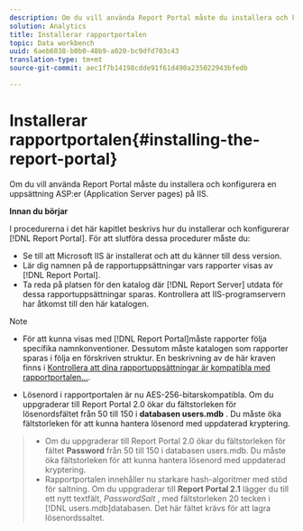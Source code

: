 ```yaml
---
description: Om du vill använda Report Portal måste du installera och konfigurera en uppsättning ASP:er (Application Server pages) på IIS.
solution: Analytics
title: Installerar rapportportalen
topic: Data workbench
uuid: 6aeb6038-b0b0-48b9-a020-bc9dfd703c43
translation-type: tm+mt
source-git-commit: aec1f7b14198cdde91f61d490a235022943bfedb

---
```



# Installerar rapportportalen{#installing-the-report-portal}

Om du vill använda Report Portal måste du installera och konfigurera en uppsättning ASP:er (Application Server pages) på IIS.

**Innan du börjar**

I procedurerna i det här kapitlet beskrivs hur du installerar och konfigurerar [!DNL Report Portal]. För att slutföra dessa procedurer måste du:

* Se till att Microsoft IIS är installerat och att du känner till dess version.
* Lär dig namnen på de rapportuppsättningar vars rapporter visas av [!DNL Report Portal].
* Ta reda på platsen för den katalog där [!DNL Report Server] utdata för dessa rapportuppsättningar sparas. Kontrollera att IIS-programservern har åtkomst till den här katalogen.

>[!NOTE]
>
>* För att kunna visas med [!DNL Report Portal]måste rapporter följa specifika namnkonventioner. Dessutom måste katalogen som rapporter sparas i följa en förskriven struktur. En beskrivning av de här kraven finns i [Kontrollera att dina rapportuppsättningar är kompatibla med rapportportalen...](../../../home/c-rpt-oview/c-install-rpt-port/c-rpt-port-user-inter.md#section-2b141e5d198a4bbea455699126c24706).
   >
   >
* Lösenord i rapportportalen är nu AES-256-bitarskompatibla. Om du uppgraderar till Report Portal 2.0 ökar du fältstorleken för lösenordsfältet från 50 till 150 i **databasen users.mdb** . Du måste öka fältstorleken för att kunna hantera lösenord med uppdaterad kryptering.
>* Om du uppgraderar till Report Portal 2.0 ökar du fältstorleken för fältet **Password** från 50 till 150 i databasen users.mdb. Du måste öka fältstorleken för att kunna hantera lösenord med uppdaterad kryptering.
>* Rapportportalen innehåller nu starkare hash-algoritmer med stöd för saltning. Om du uppgraderar till **Report Portal 2.1** lägger du till ett nytt textfält, *PasswordSalt* , med fältstorleken 20 tecken i [!DNL users.mdb]databasen. Det här fältet krävs för att lagra lösenordssaltet.
>



